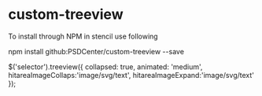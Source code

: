 # custom-treeview

To install through NPM in stencil use following

  npm install github:PSDCenter/custom-treeview --save

 $('selector').treeview({
      collapsed: true,
      animated: 'medium',
      hitareaImageCollaps:'image/svg/text',
      hitareaImageExpand:'image/svg/text'
    });
